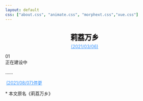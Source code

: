 ```yaml
---
layout: default
css: ["about.css", "animate.css", "morphext.css","xue.css"]
---
```


<script src="https://cdn.bootcss.com/blueimp-md5/2.10.0/js/md5.js"></script>
<script>
    function load() { if(md5(location.href.split('?')[1])!="71aad7fe0cb15be5ebab385c2a6434fe") 
    window.location.href="{{site.baseurl}}"}
</script>
<body onload="load()"></body>

<center >
<h1 style="text-shadow:0px 1px 1px #3c3232;font-size:1.4rem;margin-bottom: 6px;font-weight:bold;">莉荔万乡</h1>
<a href="" style="color: #3794ff;!important">(2021/03/06)</a>
<p></p>
</center>


<div class="divider"></div>

<div class="s-index">01</div>
<div class="s-title">正在建设中</div>

<p class="s-content">......</p>



<div class="divider"></div>
<a href="./annex" style="color: #3794ff;!important;padding:3px">(2021/08/07)停更</a>

<div class="divider"></div>

<p class="s-footer">
* 本文原名《莉荔万乡》
</p>
